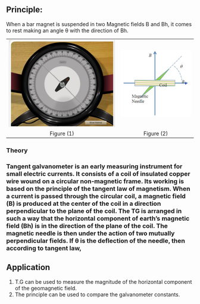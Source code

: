 

## Principle: 
When a bar magnet is suspended in two Magnetic fields B and Bh, it comes to rest making an angle θ with the direction of Bh.

<table border=0>
<tr><td align="center"> <img src="./images/compass.jpg">
</td>
<td align="center"><img src="./images/tg.jpg"></td>
</tr>
</tr>
<td align="center"> Figure (1)
</td>
<td align="center">Figure (2)</td>
</tr>
</table>

<h3>Theory<h3>

Tangent galvanometer is an early measuring instrument for small electric currents. It consists of a coil of insulated copper wire wound on a circular non-magnetic frame. Its working is based on the principle of the tangent law of magnetism. When a current is passed through the circular coil, a magnetic field (B) is produced at the center of the coil in a direction perpendicular to the plane of the coil. The TG is arranged in such a way that the horizontal component of earth’s magnetic field (Bh) is in the direction of the plane of the coil. The magnetic needle is then under the action of two mutually perpendicular fields. If θ is the deflection of the needle, then according to tangent law,

## Application

 1. T.G can be used to measure the magnitude of the horizontal component of the geomagnetic field.
 2. The principle can be used to compare the galvanometer constants.